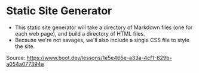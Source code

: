 # Static Site Generator

- This static site generator will take a directory of Markdown files (one for each web page), and build a directory of HTML files. 
- Because we're not savages, we'll also include a single CSS file to style the site.

Source: https://www.boot.dev/lessons/1e5e465e-a33a-4cf1-829b-a054a077394e

